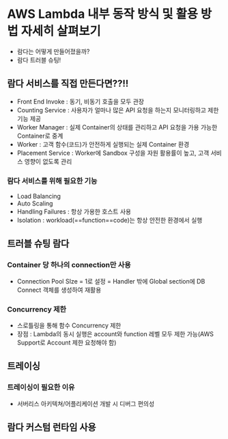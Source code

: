 # AWS Lambda 내부 동작 방식 및 활용 방법 자세히 살펴보기
 - 람다는 어떻게 만들어졌을까?
 - 람다 트러블 슈팅!


## 람다 서비스를 직접 만든다면??!!
 - Front End Invoke : 동기, 비동기 호출을 모두 관장 
 - Counting Service : 사용자가 얼마나 많은 API 요청을 하는지 모니터링하고 제한기능 제공
 - Worker Manager : 실제 Container의 상태를 관리하고 API 요청을 가용 가능한 Container로 중계
 - Worker : 고객 함수(코드)가 안전하게 실행되는 실제 Container 환경
 - Placement Service : Worker에 Sandbox 구성을 자원 활용률이 높고, 고객 서비스 영향이 없도록 관리

### 람다 서비스를 위해 필요한 기능
 - Load Balancing
 - Auto Scaling
 - Handling Failures : 항상 가용한 호스트 사용
 - Isolation : workload(==function==code)는 항상 안전한 환경에서 실행

## 트러블 슈팅 람다

### Container 당 하나의 connection만 사용
 - Connection Pool SIze = 1로 설정
 = Handler 밖에 Global section에 DB Connect 객체를 생성하여 재활용

 ### Concurrency 제한
  - 스로틀링을 통해 함수 Concurrency 제한
  - 장점 : Lambda의 동시 실행은 account와 function 레벨 모두 제한 가능(AWS Support로 Account 제한 요청해야 함)

## 트레이싱

 ### 트레이싱이 필요한 이유
  - 서버리스 아키텍쳐/어플리케이션 개발 시 디버그 편의성

## 람다 커스텀 런타임 사용